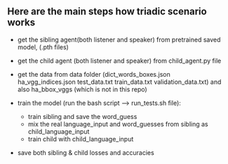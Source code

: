 ## Here are the main steps how triadic scenario works

- get the sibling agent(both listener and speaker) from pretrained saved model, (.pth files)
- get the child agent (both listener and speaker) from child_agent.py file
- get the data from data folder (dict_words_boxes.json  ha_vgg_indices.json  test_data.txt  train_data.txt  validation_data.txt) and also  ha_bbox_vggs (which is not in this repo)

- train the model (run the bash script --> run_tests.sh file):
   - train sibling and save the word_guess
   - mix the real language_input and word_guesses from sibling as child_language_input
   - train child with child_language_input
   
- save both sibling & child losses and accuracies
